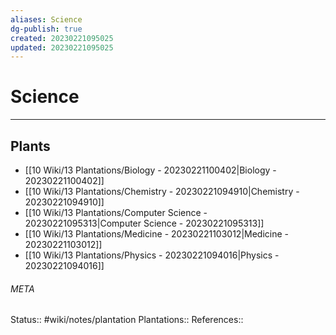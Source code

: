 ```yaml
---
aliases: Science
dg-publish: true
created: 20230221095025
updated: 20230221095025
---
```

# Science
---



## Plants
- [[10 Wiki/13 Plantations/Biology - 20230221100402\|Biology - 20230221100402]]
- [[10 Wiki/13 Plantations/Chemistry - 20230221094910\|Chemistry - 20230221094910]]
- [[10 Wiki/13 Plantations/Computer Science - 20230221095313\|Computer Science - 20230221095313]]
- [[10 Wiki/13 Plantations/Medicine - 20230221103012\|Medicine - 20230221103012]]
- [[10 Wiki/13 Plantations/Physics - 20230221094016\|Physics - 20230221094016]]




###### META
Status:: #wiki/notes/plantation
Plantations:: 
References:: 
